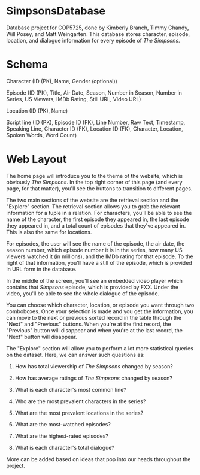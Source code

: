 # SimpsonsDatabase
Database project for COP5725, done by Kimberly Branch, Timmy Chandy, Will Posey, and Matt Weingarten. This database stores character, episode, location, and dialogue information for every episode of *The Simpsons*.

# Schema
Character (ID (PK), Name, Gender (optional))

Episode (ID (PK), Title, Air Date, Season, Number in Season, Number in Series, US Viewers, IMDb Rating, Still URL, Video URL)

Location (ID (PK), Name)

Script line (ID (PK), Episode ID (FK), Line Number, Raw Text, Timestamp, Speaking Line, Character ID (FK), Location ID (FK), Character, Location, Spoken Words, Word Count)

# Web Layout
The home page will introduce you to the theme of the website, which is obviously *The Simpsons*. In the top right corner of this page (and every page, for that matter), you'll see the buttons to transition to different pages.

The two main sections of the website are the retrieval section and the "Explore" section. The retrieval section allows you to grab the relevant information for a tuple in a relation. For characters, you'll be able to see the name of the character, the first episode they appeared in, the last episode they appeared in, and a total count of episodes that they've appeared in. This is also the same for locations.

For episodes, the user will see the name of the episode, the air date, the season number, which episode number it is in the series, how many US viewers watched it (in millions), and the IMDb rating for that episode. To the right of that information, you'll have a still of the episode, which is provided in URL form in the database.

In the middle of the screen, you'll see an embedded video player which contains that *Simpsons* episode, which is provided by FXX. Under the video, you'll be able to see the whole dialogue of the episode.

You can choose which character, location, or episode you want through two comboboxes. Once your selection is made and you get the information, you can move to the next or previous sorted record in the table through the "Next" and "Previous" buttons. When you're at the first record, the "Previous" button will disappear and when you're at the last record, the "Next" button will disappear.

The "Explore" section will allow you to perform a lot more statistical queries on the dataset. Here, we can answer such questions as:

1. How has total viewership of *The Simpsons* changed by season?

2. How has average ratings of *The Simpsons* changed by season?

3. What is each character's most common line?

4. Who are the most prevalent characters in the series?

5. What are the most prevalent locations in the series?

6. What are the most-watched episodes?

7. What are the highest-rated episodes?

8. What is each character's total dialogue?

More can be added based on ideas that pop into our heads throughout the project.
